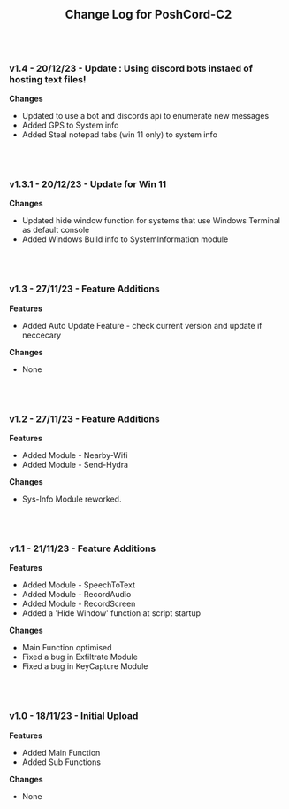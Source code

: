 <div align="left">

<h2 align="center"> Change Log for PoshCord-C2 </h2>

<br><br>

<h3 align="left"> v1.4 - 20/12/23 - Update : Using discord bots instaed of hosting text files!</h3>

**Changes**
- Updated to use a bot and discords api to enumerate new messages
- Added GPS to System info
- Added Steal notepad tabs (win 11 only) to system info

<br><br>

<h3 align="left"> v1.3.1 - 20/12/23 - Update for Win 11</h3>

**Changes**
- Updated hide window function for systems that use Windows Terminal as default console
- Added Windows Build info to SystemInformation module

<br><br>

<h3 align="left"> v1.3 - 27/11/23 - Feature Additions </h3>

**Features**
- Added Auto Update Feature - check current version and update if neccecary

**Changes**
- None

<br><br>

<h3 align="left"> v1.2 - 27/11/23 - Feature Additions </h3>

**Features**
- Added Module - Nearby-Wifi
- Added Module - Send-Hydra

**Changes**
- Sys-Info Module reworked.

<br><br>


<h3 align="left"> v1.1 - 21/11/23 - Feature Additions </h3>

**Features**
- Added Module - SpeechToText
- Added Module - RecordAudio
- Added Module - RecordScreen
- Added a 'Hide Window' function at script startup

**Changes**
- Main Function optimised
- Fixed a bug in Exfiltrate Module
- Fixed a bug in KeyCapture Module

<br><br>

<h3 align="left"> v1.0 - 18/11/23 - Initial Upload</h3>

**Features**
- Added Main Function
- Added Sub Functions

**Changes**
- None

<br><br>


</div>

